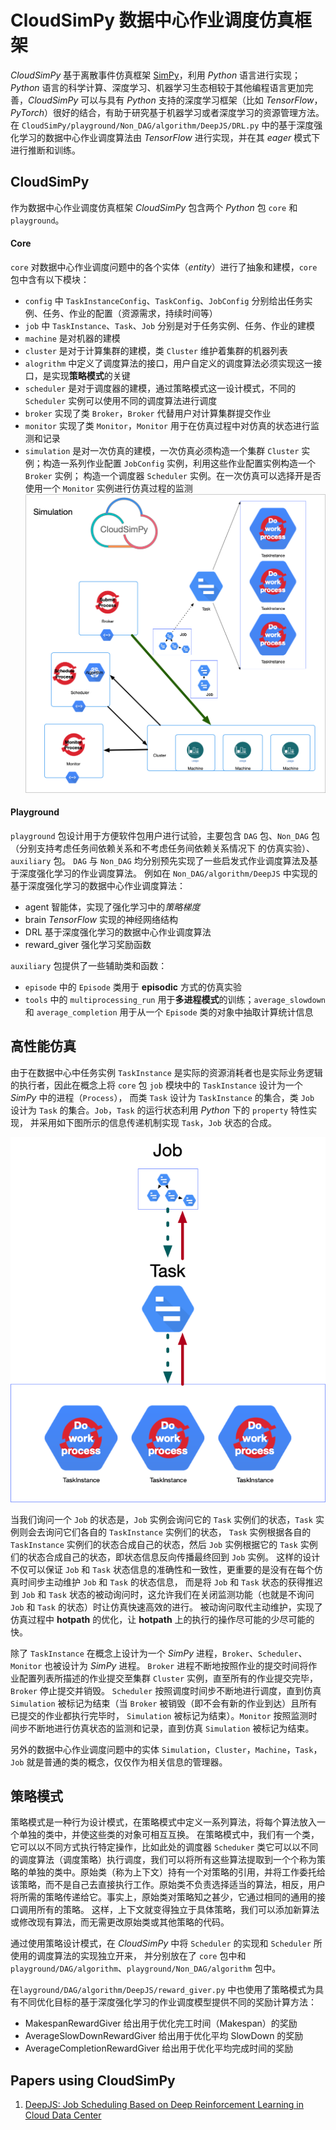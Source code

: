 # CloudSimPy 数据中心作业调度仿真框架

*CloudSimPy* 基于离散事件仿真框架 [SimPy](https://simpy.readthedocs.io/en/latest/contents.html)，利用 *Python* 语言进行实现；
*Python* 语言的科学计算、深度学习、机器学习生态相较于其他编程语言更加完善，*CloudSimPy* 可以与具有 *Python* 支持的深度学习框架（比如 *TensorFlow*，*PyTorch*）很好的结合，有助于研究基于机器学习或者深度学习的资源管理方法。
在 `CloudSimPy/playground/Non_DAG/algorithm/DeepJS/DRL.py` 中的基于深度强化学习的数据中心作业调度算法由 *TensorFlow* 进行实现，并在其 *eager* 模式下进行推断和训练。

## CloudSimPy
作为数据中心作业调度仿真框架 *CloudSimPy* 包含两个 *Python* 包 `core` 和 `playground`。
#### Core
`core` 对数据中心作业调度问题中的各个实体（*entity*）进行了抽象和建模，`core` 包中含有以下模块：

+ `config` 中 `TaskInstanceConfig`、`TaskConfig`、`JobConfig` 分别给出任务实例、任务、作业的配置（资源需求，持续时间等）
+ `job` 中 `TaskInstance`、`Task`、`Job` 分别是对于任务实例、任务、作业的建模
+ `machine` 是对机器的建模
+ `cluster` 是对于计算集群的建模，类 `Cluster` 维护着集群的机器列表
+ `alogrithm` 中定义了调度算法的接口，用户自定义的调度算法必须实现这一接口，是实现**策略模式**的关键
+ `scheduler` 是对于调度器的建模，通过策略模式这一设计模式，不同的 `Scheduler` 实例可以使用不同的调度算法进行调度
+ `broker` 实现了类 `Broker`，`Broker` 代替用户对计算集群提交作业
+ `monitor` 实现了类 `Monitor`，`Monitor` 用于在仿真过程中对仿真的状态进行监测和记录
+ `simulation` 是对一次仿真的建模，一次仿真必须构造一个集群 `Cluster` 实例；构造一系列作业配置 `JobConfig` 实例，利用这些作业配置实例构造一个 `Broker` 实例；
构造一个调度器 `Scheduler` 实例。在一次仿真可以选择开是否使用一个 `Monitor` 实例进行仿真过程的监测
![CloudSimPy](images/cloudsimpy-arch.png)

#### Playground
`playground` 包设计用于方便软件包用户进行试验，主要包含 `DAG` 包、`Non_DAG` 包（分别支持考虑任务间依赖关系和不考虑任务间依赖关系情况下
的仿真实验）、`auxiliary` 包。
`DAG` 与 `Non_DAG` 均分别预先实现了一些启发式作业调度算法及基于深度强化学习的作业调度算法。
例如在 `Non_DAG/algorithm/DeepJS` 中实现的基于深度强化学习的数据中心作业调度算法：
+ agent 智能体，实现了强化学习中的*策略梯度*
+ brain *TensorFlow* 实现的神经网络结构
+ DRL 基于深度强化学习的数据中心作业调度算法
+ reward_giver 强化学习奖励函数

`auxiliary` 包提供了一些辅助类和函数： 
+ `episode` 中的 `Episode` 类用于 **episodic** 方式的仿真实验
+ `tools` 中的 `multiprocessing_run` 用于**多进程模式**的训练；`average_slowdown` 和 `average_completion` 用于从一个 `Episode` 类的对象中抽取计算统计信息

## 高性能仿真
由于在数据中心中任务实例 `TaskInstance` 是实际的资源消耗者也是实际业务逻辑的执行者，因此在概念上将 `core` 包 `job` 模块中的 `TaskInstance` 设计为一个 *SimPy* 中的进程（`Process`），
而类 `Task` 设计为 `TaskInstance` 的集合，类 `Job` 设计为 `Task` 的集合。`Job`，`Task` 的运行状态利用 *Python* 下的 `property` 特性实现，
并采用如下图所示的信息传递机制实现 `Task`，`Job` 状态的合成。

![msg_pass](images/msg.png)

当我们询问一个 `Job` 的状态是，`Job` 实例会询问它的 `Task` 实例们的状态，`Task` 实例则会去询问它们各自的 `TaskInstance` 实例们的状态，
`Task` 实例根据各自的 `TaskInstance` 实例们的状态合成自己的状态，然后 `Job` 实例根据它的 `Task` 实例们的状态合成自己的状态，即状态信息反向传播最终回到 `Job` 实例。
这样的设计不仅可以保证 `Job` 和 `Task` 状态信息的准确性和一致性，更重要的是没有在每个仿真时间步主动维护 `Job` 和 `Task` 的状态信息，
而是将 `Job` 和 `Task` 状态的获得推迟到 `Job` 和 `Task` 状态的被动询问时，这允许我们在关闭监测功能（也就是不询问 `Job` 和 `Task` 的状态）时让仿真快速高效的进行。
被动询问取代主动维护，实现了仿真过程中 **hotpath** 的优化，让 **hotpath** 上的执行的操作尽可能的少尽可能的快。

除了 `TaskInstance` 在概念上设计为一个 *SimPy* 进程，`Broker`、`Scheduler`、`Monitor` 也被设计为 *SimPy* 进程。
`Broker` 进程不断地按照作业的提交时间将作业配置列表所描述的作业提交至集群 `Cluster` 实例，直至所有的作业提交完毕，`Broker` 停止提交并销毁。
`Scheduler` 按照调度时间步不断地进行调度，直到仿真 `Simulation` 被标记为结束（当 `Broker` 被销毁（即不会有新的作业到达）且所有已提交的作业都执行完毕时，
`Simulation` 被标记为结束）。`Monitor` 按照监测时间步不断地进行仿真状态的监测和记录，直到仿真 `Simulation` 被标记为结束。

另外的数据中心作业调度问题中的实体 `Simulation`，`Cluster`，`Machine`，`Task`，`Job` 就是普通的类的概念，仅仅作为相关信息的管理器。

## 策略模式
策略模式是一种行为设计模式，在策略模式中定义一系列算法，将每个算法放入一个单独的类中，并使这些类的对象可相互互换。
在策略模式中，我们有一个类，它可以以不同方式执行特定操作，比如此处的调度器 `Scheduker` 类它可以以不同的调度算法（调度策略）执行调度，我们可以将所有这些算法提取到一个个称为策略的单独的类中。原始类（称为上下文）持有一个对策略的引用，并将工作委托给该策略，而不是自己去直接执行工作。原始类不负责选择适当的算法，相反，用户将所需的策略传递给它。事实上，原始类对策略知之甚少，它通过相同的通用的接口调用所有的策略。
这样，上下文就变得独立于具体策略，我们可以添加新算法或修改现有算法，而无需更改原始类或其他策略的代码。

通过使用策略设计模式，在 *CloudSimPy* 中将 `Scheduler` 的实现和 `Scheduler` 所使用的调度算法的实现独立开来，
并分别放在了 `core` 包中和 `playground/DAG/algorithm`、`playground/Non_DAG/algorithm` 包中。

在`layground/DAG/algorithm/DeepJS/reward_giver.py` 中也使用了策略模式为具有不同优化目标的基于深度强化学习的作业调度模型提供不同的奖励计算方法：
+ MakespanRewardGiver 给出用于优化完工时间（Makespan）的奖励
+ AverageSlowDownRewardGiver 给出用于优化平均 SlowDown 的奖励
+ AverageCompletionRewardGiver 给出用于优化平均完成时间的奖励

## Papers using CloudSimPy
1. [DeepJS: Job Scheduling Based on Deep Reinforcement Learning in Cloud Data Center](./playground/paper/F0049-4.19.pdf)
